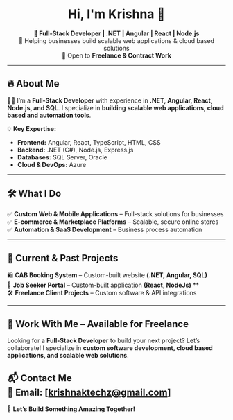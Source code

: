<h1 align="center">Hi, I'm Krishna 👋</h1>

<p align="center">
  <b>🚀 Full-Stack Developer | .NET | Angular | React | Node.js</b>
  <br>🎯 Helping businesses build scalable web applications & cloud based solutions  
  <br>💼 Open to <b>Freelance & Contract Work</b>  
</p>

---

## 🔥 **About Me**
👨‍💻 I’m a **Full-Stack Developer** with experience in **.NET, Angular, React, Node.js, and SQL**. I specialize in **building scalable web applications, cloud based and automation tools**.  

💡 **Key Expertise:**  
- **Frontend:** Angular, React, TypeScript, HTML, CSS  
- **Backend:** .NET (C#), Node.js, Express.js  
- **Databases:** SQL Server, Oracle  
- **Cloud & DevOps:** Azure
---

## 🛠 **What I Do**
✅ **Custom Web & Mobile Applications** – Full-stack solutions for businesses  
✅ **E-commerce & Marketplace Platforms** – Scalable, secure online stores  
✅ **Automation & SaaS Development** – Business process automation  

---

## 📌 **Current & Past Projects**
🛍 **CAB Booking System** – Custom-built website **(.NET, Angular, SQL)**  
🤖 **Job Seeker Portal** – Custom-built application **(React, NodeJs)**  **  
🛠 **Freelance Client Projects** – Custom software & API integrations  

---

## 💼 **Work With Me – Available for Freelance**
Looking for a **Full-Stack Developer** to build your next project? Let’s collaborate! I specialize in **custom software development, cloud based applications, and scalable web solutions**.  

📬 **Contact Me**  
📧 Email: [krishnaktechz@gmail.com]
---
🚀 **Let’s Build Something Amazing Together!**  

